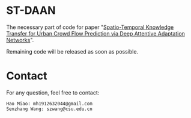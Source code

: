 # ST-DAAN
The necessary part of code for paper "[Spatio-Temporal Knowledge Transfer for Urban Crowd Flow Prediction via Deep Attentive Adaptation Networks](https://ieeexplore.ieee.org/document/9352560/)".  


Remaining code will be released as soon as possible.

# Contact
For any question, feel free to contact:
```
Hao Miao: mh1912632044@gmail.com
Senzhang Wang: szwang@csu.edu.cn
```
